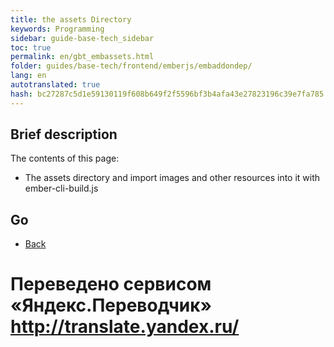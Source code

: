 ```yaml
--- 
title: the assets Directory 
keywords: Programming 
sidebar: guide-base-tech_sidebar 
toc: true 
permalink: en/gbt_embassets.html 
folder: guides/base-tech/frontend/emberjs/embaddondep/ 
lang: en 
autotranslated: true 
hash: bc27287c5d1e59130119f608b649f2f5596bf3b4afa43e27823196c39e7fa785 
--- 
```


## Brief description 

The contents of this page: 

* The assets directory and import images and other resources into it with ember-cli-build.js 

## Go 

* [Back](gbt_emberjs.html)


 # Переведено сервисом «Яндекс.Переводчик» http://translate.yandex.ru/